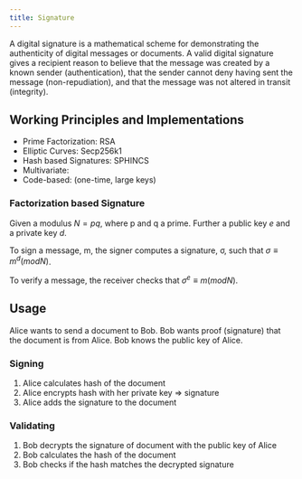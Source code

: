 ```yaml
---
title: Signature
---
```

A digital signature is a mathematical scheme for demonstrating the authenticity of digital messages or documents. A valid digital signature gives a recipient reason to believe that the message was created by a known sender (authentication), that the sender cannot deny having sent the message (non-repudiation), and that the message was not altered in transit (integrity).



## Working Principles and Implementations

* Prime Factorization: RSA
* Elliptic Curves: Secp256k1
* Hash based Signatures: SPHINCS
* Multivariate:
* Code-based:  (one-time, large keys)



### Factorization based Signature
Given a modulus $N = pq$, where p and q a prime.
Further a public key $e$ and a private key $d$.

To sign a message, m, the signer computes a signature, σ, such that $σ ≡ m^d (mod N)$.

To verify a message, the receiver checks that $σ^e ≡ m (mod N)$.



## Usage
Alice wants to send a document to Bob. Bob wants proof (signature) that the document is from Alice. Bob knows the public key of Alice.

### Signing
1. Alice calculates hash of the document
1. Alice encrypts hash with her private key => signature
1. Alice adds the signature to the document


### Validating
1. Bob decrypts the signature of document with the public key of Alice
1. Bob calculates the hash of the document
1. Bob checks if the hash matches the decrypted signature
